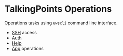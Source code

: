 # TalkingPoints Operations

Operations tasks using `uwscli` command line interface.

* [SSH](./devops/access.md) access
* [Auth](./devops/auth.md)
* [Help](./devops/help.md)
* [App](./devops/app.md) operations
